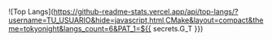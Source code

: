 

![Top Langs](https://github-readme-stats.vercel.app/api/top-langs/?username=TU_USUARIO&hide=javascript,html,CMake&layout=compact&theme=tokyonight&langs_count=6&PAT_1=${{ secrets.G_T }})

